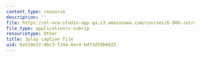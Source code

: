 ```yaml
---
content_type: resource
description: ''
file: https://ol-ocw-studio-app-qa.s3.amazonaws.com/courses/6-006-introduction-to-algorithms-fall-2011/6a510e374bc3f2448ec4b473d59b6022_QFcyt8fgQMU.srt
file_type: application/x-subrip
resourcetype: Other
title: 3play caption file
uid: 6a510e37-4bc3-f244-8ec4-b473d59b6022
---
```

